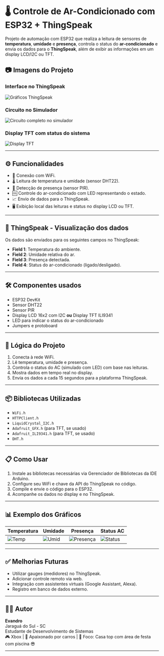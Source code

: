 # 🌡️ Controle de Ar-Condicionado com ESP32 + ThingSpeak

Projeto de automação com ESP32 que realiza a leitura de sensores de **temperatura**, **umidade** e **presença**, controla o status do **ar-condicionado** e envia os dados para o **ThingSpeak**, além de exibir as informações em um display LCD/I2C ou TFT.

## 📷 Imagens do Projeto

### Interface no ThingSpeak

![Gráficos ThingSpeak](./Captura%20de%20tela%202025-05-22%20202135.png)

### Circuito no Simulador

![Circuito completo no simulador](./Captura%20de%20tela%202025-05-22%20202219.png)

### Display TFT com status do sistema

![Display TFT](./Captura%20de%20tela%202025-05-22%20202255.png)

---

## ⚙️ Funcionalidades

- 📡 Conexão com WiFi.
- 🌡️ Leitura de temperatura e umidade (sensor DHT22).
- 🚶 Detecção de presença (sensor PIR).
- 🆒 Controle do ar-condicionado com LED representando o estado.
- 📈 Envio de dados para o ThingSpeak.
- 🖥️ Exibição local das leituras e status no display LCD ou TFT.

---

## 📶 ThingSpeak - Visualização dos dados

Os dados são enviados para os seguintes campos no ThingSpeak:

- **Field 1**: Temperatura do ambiente.
- **Field 2**: Umidade relativa do ar.
- **Field 3**: Presença detectada.
- **Field 4**: Status do ar-condicionado (ligado/desligado).

---

## 🛠️ Componentes usados

- ESP32 DevKit
- Sensor DHT22
- Sensor PIR
- Display LCD 16x2 com I2C **ou** Display TFT ILI9341
- LED para indicar o status do ar-condicionado
- Jumpers e protoboard

---

## 🧠 Lógica do Projeto

1. Conecta à rede WiFi.
2. Lê temperatura, umidade e presença.
3. Controla o status do AC (simulado com LED) com base nas leituras.
4. Mostra dados em tempo real no display.
5. Envia os dados a cada 15 segundos para a plataforma ThingSpeak.

---

## 📦 Bibliotecas Utilizadas

- `WiFi.h`  
- `HTTPClient.h`  
- `LiquidCrystal_I2C.h`  
- `Adafruit_GFX.h` (para TFT, se usado)  
- `Adafruit_ILI9341.h` (para TFT, se usado)  
- `DHT.h`

---

## 📋 Como Usar

1. Instale as bibliotecas necessárias via Gerenciador de Bibliotecas da IDE Arduino.
2. Configure seu WiFi e chave da API do ThingSpeak no código.
3. Compile e envie o código para o ESP32.
4. Acompanhe os dados no display e no ThingSpeak.

---

## 📊 Exemplo dos Gráficos

| Temperatura | Umidade | Presença | Status AC |
|-------------|---------|----------|-----------|
| ![Temp](./Captura%20de%20tela%202025-05-22%20202135.png) | ![Umid](./Captura%20de%20tela%202025-05-22%20202135.png) | ![Presença](./Captura%20de%20tela%202025-05-22%20202135.png) | ![Status](./Captura%20de%20tela%202025-05-22%20202135.png) |

---

## ✅ Melhorias Futuras

- Utilizar gauges (medidores) no ThingSpeak.
- Adicionar controle remoto via web.
- Integração com assistentes virtuais (Google Assistant, Alexa).
- Registro em banco de dados externo.

---

## 👨‍💻 Autor

**Evandro**  
Jaraguá do Sul - SC  
Estudante de Desenvolvimento de Sistemas  
🎮 Xbox | 🚗 Apaixonado por carros | 🎯 Foco: Casa top com área de festa com piscina 😎

---

